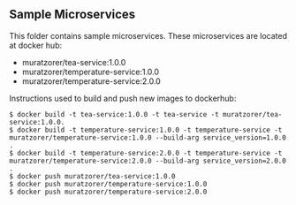 ## Sample Microservices
This folder contains sample microservices. These microservices are located at docker hub:
* muratzorer/tea-service:1.0.0
* muratzorer/temperature-service:1.0.0
* muratzorer/temperature-service:2.0.0

Instructions used to build and push new images to dockerhub:

```
$ docker build -t tea-service:1.0.0 -t tea-service -t muratzorer/tea-service:1.0.0.
$ docker build -t temperature-service:1.0.0 -t temperature-service -t muratzorer/temperature-service:1.0.0 --build-arg service_version=1.0.0 .
$ docker build -t temperature-service:2.0.0 -t temperature-service -t muratzorer/temperature-service:2.0.0 --build-arg service_version=2.0.0 .
$ docker push muratzorer/tea-service:1.0.0
$ docker push muratzorer/temperature-service:1.0.0
$ docker push muratzorer/temperature-service:2.0.0
```
